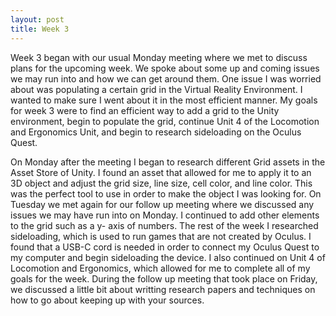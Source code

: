 ```yaml
---
layout: post
title: Week 3
---
```


Week 3 began with our usual Monday meeting where we met to discuss plans for the upcoming week. We spoke about some up and coming issues we may run into and how we can get around them. One issue I was worried about was populating a certain grid in the Virtual Reality Environment. I wanted to make sure I went about it in the most efficient manner. My goals for week 3 were to find an efficient way to add a grid to the Unity environment, begin to populate the grid, continue Unit 4 of the Locomotion and Ergonomics Unit, and begin to research sideloading on the Oculus Quest.

On Monday after the meeting I began to research different Grid assets in the Asset Store of Unity. I found an asset that allowed for me to apply it to an 3D object and adjust the grid size, line size, cell color, and line color. This was the perfect tool to use in order to make the object I was looking for. On Tuesday we met again for our follow up meeting where we discussed any issues we may have run into on Monday. I continued to add other elements to the grid such as a y- axis of numbers. The rest of the week I researched sideloading, which is used to run games that are not created by Oculus. I found that a USB-C cord is needed in order to connect my Oculus Quest to my computer and begin sideloading the device. I also continued on Unit 4 of Locomotion and Ergonomics, which allowed for me to complete all of my goals for the week. During the follow up meeting that took place on Friday, we discussed a little bit about writting research papers and techniques on how to go about keeping up with your sources.
